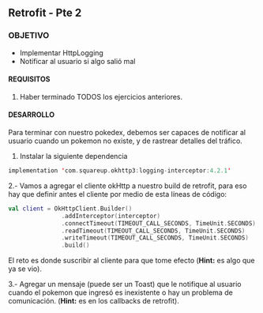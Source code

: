  ## Retrofit - Pte 2

### OBJETIVO 

- Implementar HttpLogging 
- Notificar al usuario si algo salió mal

#### REQUISITOS 

1. Haber terminado TODOS los ejercicios anteriores.

#### DESARROLLO

Para terminar con nuestro pokedex, debemos ser capaces de notificar al usuario cuando un pokemon no existe, y de rastrear detalles del tráfico.
 
 1. Instalar la siguiente dependencia
 
 ```kotlin
 implementation 'com.squareup.okhttp3:logging-interceptor:4.2.1'
 ```
 
 2.- Vamos a agregar el cliente okHttp a nuestro build de retrofit, para eso hay que definir antes el cliente por medio de esta líneas de código:
 
 ```kotlin
 val client = OkHttpClient.Builder()
                .addInterceptor(interceptor)
                .connectTimeout(TIMEOUT_CALL_SECONDS, TimeUnit.SECONDS)
                .readTimeout(TIMEOUT_CALL_SECONDS, TimeUnit.SECONDS)
                .writeTimeout(TIMEOUT_CALL_SECONDS, TimeUnit.SECONDS)
                .build()
 ```
 
 El reto es donde suscribir al cliente para que tome efecto (**Hint:** es algo que ya se vio).
 
 3.- Agregar un mensaje (puede ser un Toast) que le notifique al usuario cuando el pokemon que ingresó es inexistente o hay un problema de comunicación. (**Hint:** es en los callbacks de retrofit).
 

